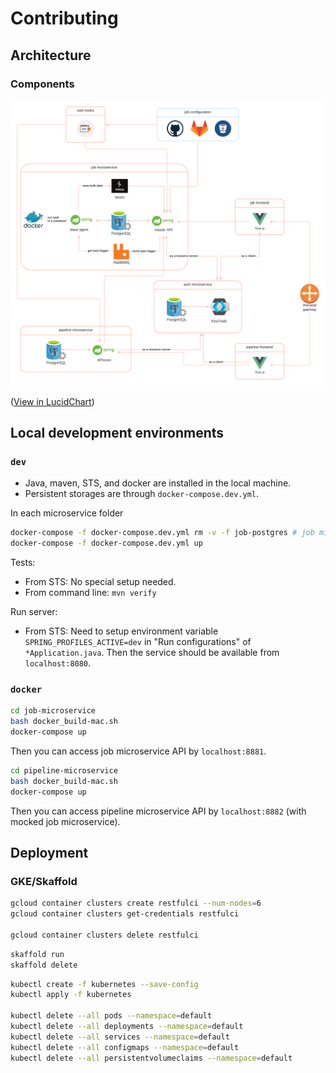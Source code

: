 # Contributing

## Architecture

### Components

![Components](components.png)

([View in LucidChart](https://lucid.app/lucidchart/invitations/accept/cfa80c68-9da6-412b-8d77-1e36d3d5fd47))

## Local development environments

### `dev`

* Java, maven, STS, and docker are installed in the local machine.
* Persistent storages are through `docker-compose.dev.yml`.

In each microservice folder

```bash
docker-compose -f docker-compose.dev.yml rm -v -f job-postgres # job microservice
docker-compose -f docker-compose.dev.yml up
```

Tests:

* From STS: No special setup needed.
* From command line: `mvn verify`

Run server:

* From STS: Need to setup environment variable `SPRING_PROFILES_ACTIVE=dev` in "Run configurations" of `*Application.java`. Then the service should be available from `localhost:8080`.

### `docker`

```bash
cd job-microservice
bash docker_build-mac.sh
docker-compose up
```

Then you can access job microservice API by `localhost:8881`.

```bash
cd pipeline-microservice
bash docker_build-mac.sh
docker-compose up
```

Then you can access pipeline microservice API by `localhost:8882` (with mocked job microservice).

## Deployment

### GKE/Skaffold

```bash
gcloud container clusters create restfulci --num-nodes=6
gcloud container clusters get-credentials restfulci

gcloud container clusters delete restfulci
```

```bash
skaffold run
skaffold delete
```

```bash
kubectl create -f kubernetes --save-config
kubectl apply -f kubernetes

kubectl delete --all pods --namespace=default
kubectl delete --all deployments --namespace=default
kubectl delete --all services --namespace=default
kubectl delete --all configmaps --namespace=default
kubectl delete --all persistentvolumeclaims --namespace=default
```

